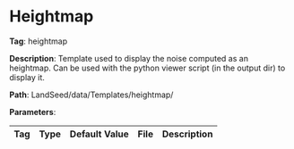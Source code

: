 # Heightmap

**Tag**: heightmap

**Description**: Template used to display the noise computed as an heightmap. Can be used with the python viewer script (in the output dir) to display it.

**Path**: LandSeed/data/Templates/heightmap/

**Parameters**:

| Tag | Type | Default Value | File | Description |
|-|-|-|-|-|

